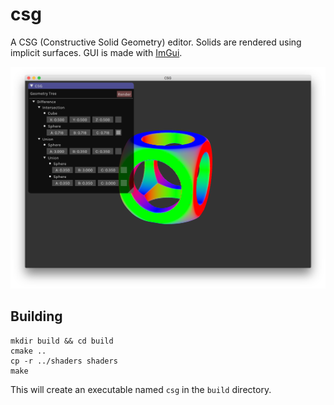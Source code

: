 # csg

A CSG (Constructive Solid Geometry) editor. Solids are rendered using implicit surfaces.
GUI is made with [ImGui](https://github.com/ocornut/imgui).

![screenshot](/screenshots/screenshot2.png?raw=true)

## Building

```
mkdir build && cd build
cmake ..
cp -r ../shaders shaders
make
```

This will create an executable named `csg` in the `build` directory.
